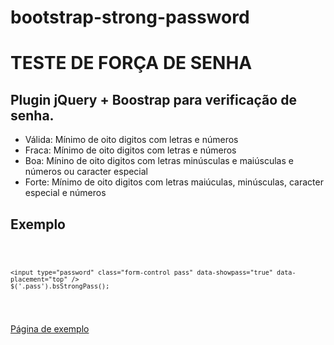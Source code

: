 # bootstrap-strong-password

<h1>TESTE DE FORÇA DE SENHA</h1>
<h2>Plugin jQuery + Boostrap para verificação de senha.</h2>

<ul>
  <li>Válida: Mínimo de oito digitos com letras e números</li>
  <li>Fraca: Mínimo de oito digitos com letras e números</li>
  <li>Boa: Mínino de oito digitos com letras minúsculas e maiúsculas e números ou caracter especial</li>
  <li>Forte: Mínimo de oito digitos com letras maiúculas, minúsculas, caracter especial e números</li>
</ul>

<h2>Exemplo</h2>
<pre>
  <code>
    
    <input type="password" class="form-control pass" data-showpass="true" data-placement="top" />
    $('.pass').bsStrongPass();
    
  </code>
</pre>
<a href="http://andti.com.br/bootstrap-strong-password/" target="_blank">Página de exemplo</a>
